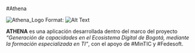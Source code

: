#Athena

![Athena_Logo](/images/logo.png)
Format: ![Alt Text](url)

**ATHENA** es una aplicación desarrollada dentro del marco del proyecto *“Generación de capacidades en el Ecosistema Digital de Bogotá, mediante la formación especializada en TI”*, con el apoyo de #MinTIC y #Fedesoft.
